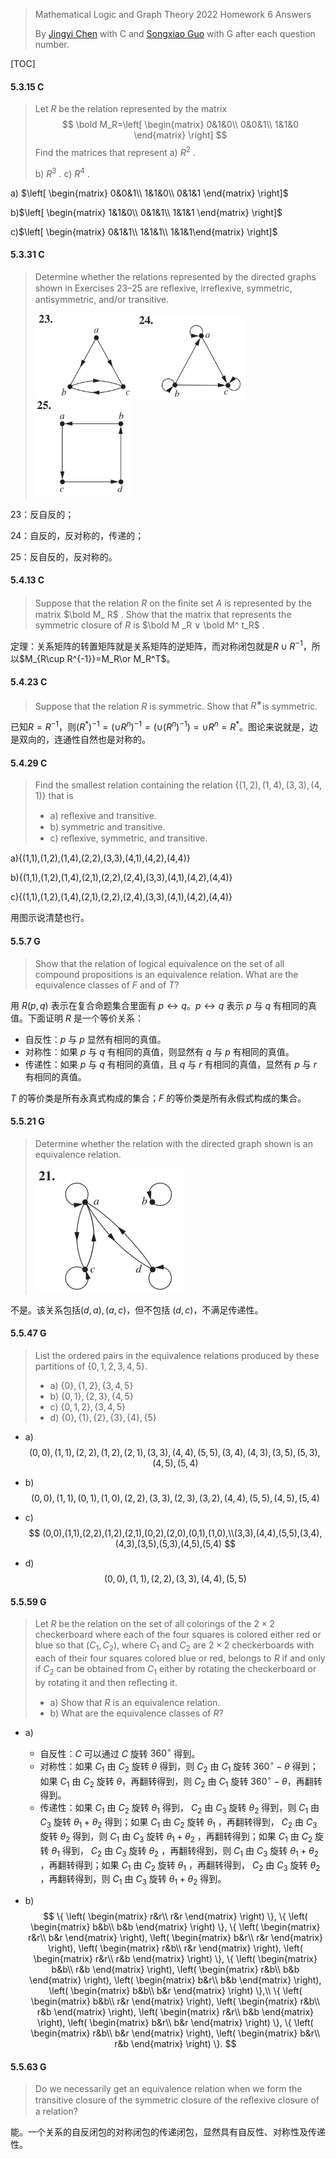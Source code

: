>Mathematical Logic and Graph Theory 2022 Homework 6 Answers
>
>By [Jingyi Chen](chenjingyi071@mail.ustc.edu.cn) with C and [Songxiao Guo](logname@mail.ustc.edu.cn) with G after each question number.

[TOC]

#### 5.3.15 C

> Let $R$ be the relation represented by the matrix
> $$
> \bold M_R=\left[
> \begin{matrix}
> 0&1&0\\
> 0&0&1\\
> 1&1&0
> \end{matrix}
> \right]
> $$
> Find the matrices that represent
> a) $R^ 2$ .
>
> b) $R^ 3$ .
> c) $R^ 4$ .

a) $\left[
\begin{matrix}
0&0&1\\
1&1&0\\
0&1&1
\end{matrix}
\right]$

b)$\left[
\begin{matrix}
1&1&0\\
0&1&1\\
1&1&1
\end{matrix}
\right]$

c)$\left[
\begin{matrix}
0&1&1\\
1&1&1\\
1&1&1\end{matrix}
\right]$



#### 5.3.31 C

>Determine whether the relations represented by the directed graphs shown in Exercises 23–25 are reﬂexive, irreﬂexive, symmetric, antisymmetric, and/or transitive.
>
><img src="../asserts/5_3_31_1.png" style="zoom:33%;" /><img src="../asserts/5_3_31_2.png" style="zoom:33%;" /><img src="../asserts/5_3_31_3.png" style="zoom:33%;" />           

23：反自反的；

24：自反的，反对称的，传递的；

25：反自反的，反对称的。

#### 5.4.13 C

>Suppose that the relation $R$ on the ﬁnite set $A$ is represented by the matrix $\bold M_ R$ . Show that the matrix that represents the symmetric closure of $R$ is $\bold M _R ∨ \bold M^ t_R$ .

定理：关系矩阵的转置矩阵就是关系矩阵的逆矩阵，而对称闭包就是$R\cup R^{-1}$，所以$M_{R\cup R^{-1}}=M_R\or M_R^T$。

#### 5.4.23 C

>Suppose that the relation $R$ is symmetric. Show that $R^ ∗$is symmetric.

已知$R=R^{-1}$，则$(R^*)^{-1}=(\cup R^n)^{-1}=(\cup(R^{n})^{-1})=\cup R^n=R^*$。图论来说就是，边是双向的，连通性自然也是对称的。

#### 5.4.29 C

>Find the smallest relation containing the relation $\{(1, 2), (1, 4), (3, 3), (4, 1)\}$ that is
>
>- a) reﬂexive and transitive.
>- b) symmetric and transitive.
>- c) reﬂexive, symmetric, and transitive.

a){(1,1),(1,2),(1,4),(2,2),(3,3),(4,1),(4,2),(4,4)}

b){(1,1),(1,2),(1,4),(2,1),(2,2),(2,4),(3,3),(4,1),(4,2),(4,4)}

c){(1,1),(1,2),(1,4),(2,1),(2,2),(2,4),(3,3),(4,1),(4,2),(4,4)}

用图示说清楚也行。

#### 5.5.7 G

>Show that the relation of logical equivalence on the set of all compound propositions is an equivalence relation. What are the equivalence classes of $F$ and of $T$?

用 $R(p,q)$ 表示在复合命题集合里面有 $p\leftrightarrow q$。$p\leftrightarrow q$ 表示 $p$ 与 $q$ 有相同的真值。下面证明 $R$ 是一个等价关系：

- 自反性：$p$ 与 $p$ 显然有相同的真值。
- 对称性：如果 $p$ 与 $q$ 有相同的真值，则显然有 $q$ 与 $p$ 有相同的真值。
- 传递性：如果 $p$ 与 $q$ 有相同的真值，且 $q$ 与 $r$ 有相同的真值，显然有 $p$ 与 $r$ 有相同的真值。

$T$ 的等价类是所有永真式构成的集合；$F$ 的等价类是所有永假式构成的集合。

#### 5.5.21 G

>Determine whether the relation with the directed graph shown is an equivalence relation.
>
><img src="../asserts/5_5_21.png" style="zoom: 50%;" />

不是。该关系包括$(d,a),(a,c)$，但不包括 $(d,c)$，不满足传递性。

#### 5.5.47 G

>List the ordered pairs in the equivalence relations produced by these partitions of $\{0, 1, 2, 3, 4, 5\}$.
>
>- a) $\{0\}, \{1, 2\}, \{3, 4, 5\}$
>- b) $\{0, 1\}, \{2, 3\}, \{4, 5\}$
>- c) $\{0, 1, 2\}, \{3, 4, 5\}$
>- d) $\{0\}, \{1\}, \{2\}, \{3\}, \{4\}, \{5\}$

- a)
  $$
  (0,0),(1,1),(2,2),(1,2),(2,1),(3,3),(4,4),(5,5),(3,4),(4,3),(3,5),(5,3),(4,5),(5,4)
  $$

- b)
  $$
  (0,0),(1,1),(0,1),(1,0),(2,2),(3,3),(2,3),(3,2),(4,4),(5,5),(4,5),(5,4)
  $$

- c)
  $$
  (0,0),(1,1),(2,2),(1,2),(2,1),(0,2),(2,0),(0,1),(1,0),\\(3,3),(4,4),(5,5),(3,4),(4,3),(3,5),(5,3),(4,5),(5,4)
  $$

- d)
  $$
  (0,0),(1,1),(2,2),(3,3),(4,4),(5,5)
  $$

#### 5.5.59 G

>Let $R$ be the relation on the set of all colorings of the $2 × 2$ checkerboard where each of the four squares is colored either red or blue so that $(C_ 1 , C _2 )$, where $C_ 1$ and $C _2$ are $2 × 2$ checkerboards with each of their four squares colored blue or red, belongs to $R$ if and only if $C _2$ can be obtained from $C _1$ either by rotating the checkerboard or by rotating it and then reﬂecting it.
>
>- a) Show that $R$ is an equivalence relation.
>- b) What are the equivalence classes of $R$?

- a)

  - 自反性：$C$ 可以通过 $C$ 旋转 $360^\circ$ 得到。
  - 对称性：如果 $C_1$ 由 $C_2$ 旋转 $\theta$ 得到，则 $C_2$ 由 $C_1$ 旋转 $360^\circ-\theta$ 得到；如果 $C_1$ 由 $C_2$ 旋转 $\theta$，再翻转得到，则 $C_2$ 由 $C_1$ 旋转 $360^\circ-\theta$，再翻转得到。
  - 传递性：如果 $C_1$ 由 $C_2$ 旋转 $\theta_1$ 得到， $C_2$ 由 $C_3$ 旋转 $\theta_2$ 得到，则 $C_1$ 由 $C_3$ 旋转 $\theta_1+\theta_2$ 得到；如果 $C_1$ 由 $C_2$ 旋转 $\theta_1$ ，再翻转得到， $C_2$ 由 $C_3$ 旋转 $\theta_2$ 得到，则 $C_1$ 由 $C_3$ 旋转 $\theta_1+\theta_2$ ，再翻转得到；如果 $C_1$ 由 $C_2$ 旋转 $\theta_1$ 得到， $C_2$ 由 $C_3$ 旋转 $\theta_2$ ，再翻转得到，则 $C_1$ 由 $C_3$ 旋转 $\theta_1+\theta_2$ ，再翻转得到；如果 $C_1$ 由 $C_2$ 旋转 $\theta_1$ ，再翻转得到， $C_2$ 由 $C_3$ 旋转 $\theta_2$ ，再翻转得到，则 $C_1$ 由 $C_3$ 旋转 $\theta_1+\theta_2$ 得到。

- b)
  $$
  \{
  \left(
  \begin{matrix}
  r&r\\
  r&r
  \end{matrix}
  \right)
  \},
  \{
  \left(
  \begin{matrix}
  b&b\\
  b&b
  \end{matrix}
  \right)
  \},
  \{
  \left(
  \begin{matrix}
  r&r\\
  b&r
  \end{matrix}
  \right),
  \left(
  \begin{matrix}
  b&r\\
  r&r
  \end{matrix}
  \right),
  \left(
  \begin{matrix}
  r&b\\
  r&r
  \end{matrix}
  \right),
  \left(
  \begin{matrix}
  r&r\\
  r&b
  \end{matrix}
  \right)
  \},
  \{
  \left(
  \begin{matrix}
  b&b\\
  r&b
  \end{matrix}
  \right),
  \left(
  \begin{matrix}
  r&b\\
  b&b
  \end{matrix}
  \right),
  \left(
  \begin{matrix}
  b&r\\
  b&b
  \end{matrix}
  \right),
  \left(
  \begin{matrix}
  b&b\\
  b&r
  \end{matrix}
  \right)
  \},\\
  \{
  \left(
  \begin{matrix}
  b&b\\
  r&r
  \end{matrix}
  \right),
  \left(
  \begin{matrix}
  r&b\\
  r&b
  \end{matrix}
  \right),
  \left(
  \begin{matrix}
  r&r\\
  b&b
  \end{matrix}
  \right),
  \left(
  \begin{matrix}
  b&r\\
  b&r
  \end{matrix}
  \right)
  \},
  \{
  \left(
  \begin{matrix}
  r&b\\
  b&r
  \end{matrix}
  \right),
  \left(
  \begin{matrix}
  b&r\\
  r&b
  \end{matrix}
  \right)
  \}.
  $$

####  5.5.63 G

>Do we necessarily get an equivalence relation when we form the transitive closure of the symmetric closure of the reﬂexive closure of a relation?

能。一个关系的自反闭包的对称闭包的传递闭包，显然具有自反性、对称性及传递性。

